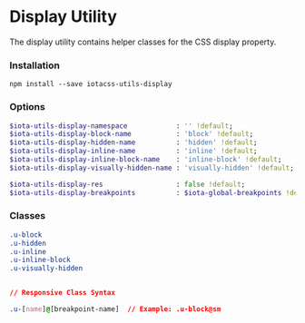 # Display Utility #

The display utility contains helper classes for the CSS display property.


### Installation ###

```
npm install --save iotacss-utils-display
```


### Options ###

```sass
$iota-utils-display-namespace            : '' !default;
$iota-utils-display-block-name           : 'block' !default;
$iota-utils-display-hidden-name          : 'hidden' !default;
$iota-utils-display-inline-name          : 'inline' !default;
$iota-utils-display-inline-block-name    : 'inline-block' !default;
$iota-utils-display-visually-hidden-name : 'visually-hidden' !default;

$iota-utils-display-res                  : false !default;
$iota-utils-display-breakpoints          : $iota-global-breakpoints !default;
```


### Classes ###

```css
.u-block
.u-hidden
.u-inline
.u-inline-block
.u-visually-hidden


// Responsive Class Syntax

.u-[name]@[breakpoint-name]  // Example: .u-block@sm
```
